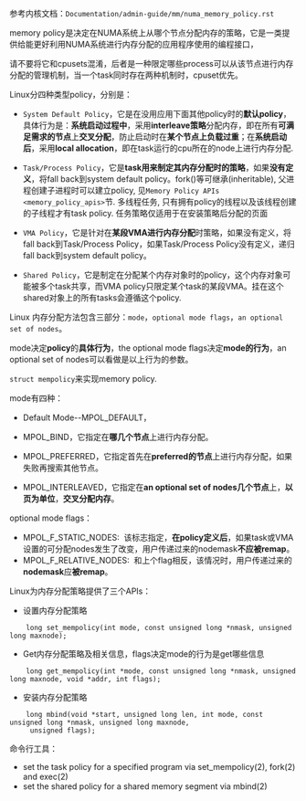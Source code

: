 参考内核文档：`Documentation/admin-guide/mm/numa_memory_policy.rst`

memory policy是决定在NUMA系统上从哪个节点分配内存的策略，它是一类提供给能更好利用NUMA系统进行内存分配的应用程序使用的编程接口，

请不要将它和cpusets混淆，后者是一种限定哪些process可以从该节点进行内存分配的管理机制，当一个task同时存在两种机制时，cpuset优先。



Linux分四种类型policy，分别是：

- `System Default Policy`，它是在没用应用下面其他policy时的**默认policy**，具体行为是：**系统启动过程中**，采用**interleave策略**分配内存，即在所有**可满足需求的节点**上**交叉分配**，防止启动时在**某个节点上负载过重**；在**系统启动后**，采用**local allocation**，即在task运行的cpu所在的node上进行内存分配.

- `Task/Process Policy`，它是**task用来制定其内存分配时的策略**，如果**没有定义**，将fall back到system default policy。fork()等可继承(inheritable), 父进程创建子进程时可以建立policy, 见`Memory Policy APIs <memory_policy_apis>`节. 多线程任务, 只有拥有policy的线程以及该线程创建的子线程才有task policy. 任务策略仅适用于在安装策略后分配的页面

- `VMA Policy`，它是针对在**某段VMA进行内存分配**时策略，如果没有定义，将fall back到Task/Process Policy，如果Task/Process Policy没有定义，递归fall back到system default policy。

- `Shared Policy`，它是制定在分配某个内存对象时的policy，这个内存对象可能被多个task共享，而VMA policy只限定某个task的某段VMA。挂在这个shared对象上的所有tasks会遵循这个policy.



Linux 内存分配方法包含三部分：`mode`，`optional mode flags`，`an optional set of nodes`。

mode决定**policy**的**具体行为**，the optional mode flags决定**mode的行为**，an optional set of nodes可以看做是以上行为的参数。

`struct mempolicy`来实现memory policy.

mode有四种：

* Default Mode--MPOL_DEFAULT，

* MPOL_BIND，它指定在**哪几个节点**上进行内存分配。

* MPOL_PREFERRED，它指定首先在**preferred的节点**上进行内存分配，如果失败再搜索其他节点。

* MPOL_INTERLEAVED，它指定在**an optional set of nodes几个节点**上，**以页为单位**，**交叉分配内存**。



optional mode flags：

- MPOL_F_STATIC_NODES:  该标志指定，**在policy定义后**，如果task或VMA设置的可分配nodes发生了改变，用户传递过来的nodemask**不应被remap**。
- MPOL_F_RELATIVE_NODES:  和上个flag相反，该情况时，用户传递过来的**nodemask**应**被remap**。



Linux为内存分配策略提供了三个APIs：

- 设置内存分配策略

```
    long set_mempolicy(int mode, const unsigned long *nmask, unsigned long maxnode);
```

- Get内存分配策略及相关信息，flags决定mode的行为是get哪些信息

```
    long get_mempolicy(int *mode, const unsigned long *nmask, unsigned long maxnode, void *addr, int flags);
```

- 安装内存分配策略

```
    long mbind(void *start, unsigned long len, int mode, const unsigned long *nmask, unsigned long maxnode,
     unsigned flags);
```

命令行工具：

+ set the task policy for a specified program via set_mempolicy(2), fork(2) and exec(2)
+ set the shared policy for a shared memory segment via mbind(2)
